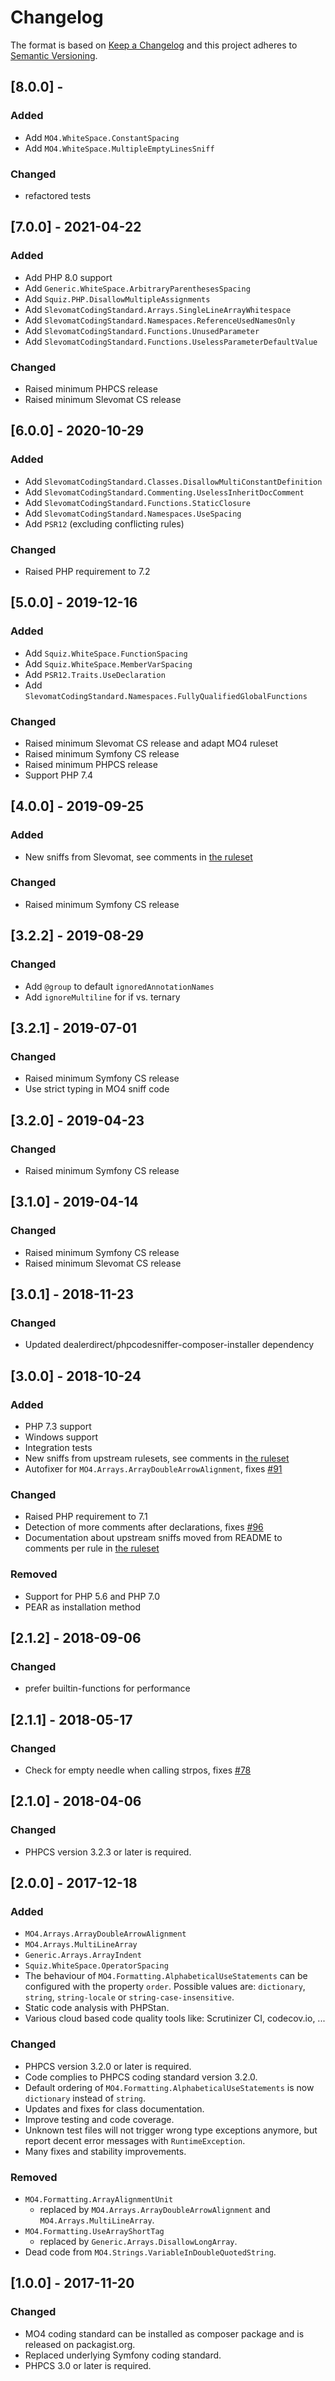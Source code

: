 # Changelog

The format is based on [Keep a Changelog](http://keepachangelog.com/en/1.0.0/)
and this project adheres to [Semantic Versioning](http://semver.org/spec/v2.0.0.html).

## [8.0.0] -
### Added
- Add `MO4.WhiteSpace.ConstantSpacing`
- Add `MO4.WhiteSpace.MultipleEmptyLinesSniff`
### Changed
- refactored tests

## [7.0.0] - 2021-04-22
### Added
- Add PHP 8.0 support
- Add `Generic.WhiteSpace.ArbitraryParenthesesSpacing`
- Add `Squiz.PHP.DisallowMultipleAssignments`
- Add `SlevomatCodingStandard.Arrays.SingleLineArrayWhitespace`
- Add `SlevomatCodingStandard.Namespaces.ReferenceUsedNamesOnly`
- Add `SlevomatCodingStandard.Functions.UnusedParameter`
- Add `SlevomatCodingStandard.Functions.UselessParameterDefaultValue`
### Changed
-  Raised minimum PHPCS release
-  Raised minimum Slevomat CS release

## [6.0.0] - 2020-10-29
### Added
- Add `SlevomatCodingStandard.Classes.DisallowMultiConstantDefinition`
- Add `SlevomatCodingStandard.Commenting.UselessInheritDocComment`
- Add `SlevomatCodingStandard.Functions.StaticClosure`
- Add `SlevomatCodingStandard.Namespaces.UseSpacing`
- Add `PSR12` (excluding conflicting rules)
### Changed
- Raised PHP requirement to 7.2

## [5.0.0] - 2019-12-16
### Added
- Add `Squiz.WhiteSpace.FunctionSpacing`
- Add `Squiz.WhiteSpace.MemberVarSpacing`
- Add `PSR12.Traits.UseDeclaration`
- Add `SlevomatCodingStandard.Namespaces.FullyQualifiedGlobalFunctions`
### Changed
- Raised minimum Slevomat CS release and adapt MO4 ruleset
- Raised minimum Symfony CS release
- Raised minimum PHPCS release
- Support PHP 7.4

## [4.0.0] - 2019-09-25
### Added
- New sniffs from Slevomat, see comments in [the ruleset](https://github.com/mayflower/mo4-coding-standard/blob/master/MO4/ruleset.xml)
### Changed
- Raised minimum Symfony CS release

## [3.2.2] - 2019-08-29
### Changed
- Add `@group` to default `ignoredAnnotationNames`
- Add `ignoreMultiline` for if vs. ternary

## [3.2.1] - 2019-07-01
### Changed
- Raised minimum Symfony CS release
- Use strict typing in MO4 sniff code

## [3.2.0] - 2019-04-23
### Changed
-  Raised minimum Symfony CS release

## [3.1.0] - 2019-04-14
### Changed
-  Raised minimum Symfony CS release
-  Raised minimum Slevomat CS release

## [3.0.1] - 2018-11-23
### Changed
- Updated dealerdirect/phpcodesniffer-composer-installer dependency

## [3.0.0] - 2018-10-24
### Added
- PHP 7.3 support
- Windows support
- Integration tests
- New sniffs from upstream rulesets, see comments in [the ruleset](https://github.com/mayflower/mo4-coding-standard/blob/master/MO4/ruleset.xml)
- Autofixer for `MO4.Arrays.ArrayDoubleArrowAlignment`, fixes [#91](https://github.com/mayflower/mo4-coding-standard/issues/91)

### Changed
- Raised PHP requirement to 7.1
- Detection of more comments after declarations, fixes [#96](https://github.com/mayflower/mo4-coding-standard/issues/96)
- Documentation about upstream sniffs moved from README to comments per rule in [the ruleset](https://github.com/mayflower/mo4-coding-standard/blob/master/MO4/ruleset.xml)

### Removed
- Support for PHP 5.6 and PHP 7.0
- PEAR as installation method

## [2.1.2] - 2018-09-06
### Changed
- prefer builtin-functions for performance

## [2.1.1] - 2018-05-17
### Changed
- Check for empty needle when calling strpos, fixes [#78](https://github.com/mayflower/mo4-coding-standard/issues/78)

## [2.1.0] - 2018-04-06
### Changed
- PHPCS version 3.2.3 or later is required.

## [2.0.0] - 2017-12-18
### Added
- `MO4.Arrays.ArrayDoubleArrowAlignment`
- `MO4.Arrays.MultiLineArray`
- `Generic.Arrays.ArrayIndent`
- `Squiz.WhiteSpace.OperatorSpacing`
- The behaviour of `MO4.Formatting.AlphabeticalUseStatements` can be configured with the property `order`.
  Possible values are: `dictionary`, `string`, `string-locale` or `string-case-insensitive`.
- Static code analysis with PHPStan.
- Various cloud based code quality tools like: Scrutinizer CI, codecov.io, ...

### Changed
- PHPCS version 3.2.0 or later is required.
- Code complies to PHPCS coding standard version 3.2.0.
- Default ordering of `MO4.Formatting.AlphabeticalUseStatements` is now `dictionary` instead of `string`.
- Updates and fixes for class documentation.
- Improve testing and code coverage.
- Unknown test files will not trigger wrong type exceptions anymore, but report decent error messages with `RuntimeException`.
- Many fixes and stability improvements.

### Removed
- `MO4.Formatting.ArrayAlignmentUnit`
  - replaced by `MO4.Arrays.ArrayDoubleArrowAlignment` and `MO4.Arrays.MultiLineArray`.
- `MO4.Formatting.UseArrayShortTag`
  - replaced by `Generic.Arrays.DisallowLongArray`.
- Dead code from `MO4.Strings.VariableInDoubleQuotedString`.

## [1.0.0] - 2017-11-20
### Changed
- MO4 coding standard can be installed as composer package and is released on packagist.org.
- Replaced underlying Symfony coding standard.
- PHPCS 3.0 or later is required.
